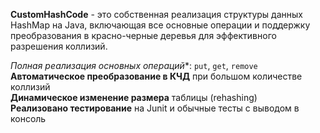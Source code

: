**CustomHashCode** - это собственная реализация структуры данных HashMap на Java, включающая все основные операции и поддержку преобразования в красно-черные деревья для эффективного разрешения коллизий.

*Полная реализация основных операций**: `put`, `get`, `remove`  
**Автоматическое преобразование в КЧД** при большом количестве коллизий  
**Динамическое изменение размера** таблицы (rehashing)  
**Реализовано тестирование** на Junit и обычные тесты с выводом в консоль  

